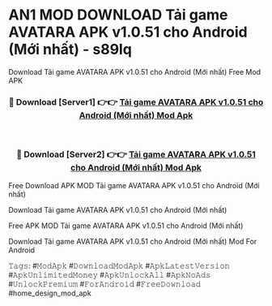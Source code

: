 # AN1 MOD DOWNLOAD Tải game AVATARA APK v1.0.51 cho Android (Mới nhất) - s89lq
Download Tải game AVATARA APK v1.0.51 cho Android (Mới nhất) Free Mod APK

<div align="center">
<h3>🔴 Download [Server1] 👉👉 <a href="https://apk-comot.site?title=Tải_game_AVATARA_APK_v1.0.51_cho_Android_(Mới_nhất)">Tải game AVATARA APK v1.0.51 cho Android (Mới nhất) Mod Apk</a></h3><br>

<h3>🔴 Download [Server2] 👉👉 <a href="https://apk-comot.site?title=Tải_game_AVATARA_APK_v1.0.51_cho_Android_(Mới_nhất)">Tải game AVATARA APK v1.0.51 cho Android (Mới nhất) Mod Apk</a></h3>
</div>


Free Download APK MOD Tải game AVATARA APK v1.0.51 cho Android (Mới nhất)

Download Tải game AVATARA APK v1.0.51 cho Android (Mới nhất) 

Free APK MOD Tải game AVATARA APK v1.0.51 cho Android (Mới nhất) 

Download Tải game AVATARA APK v1.0.51 cho Android (Mới nhất) Mod For Android

𝚃𝚊𝚐𝚜: #𝙼𝚘𝚍𝙰𝚙𝚔 #𝙳𝚘𝚠𝚗𝚕𝚘𝚊𝚍𝙼𝚘𝚍𝙰𝚙𝚔 #𝙰𝚙𝚔𝙻𝚊𝚝𝚎𝚜𝚝𝚅𝚎𝚛𝚜𝚒𝚘𝚗 #𝙰𝚙𝚔𝚄𝚗𝚕𝚒𝚖𝚒𝚝𝚎𝚍𝙼𝚘𝚗𝚎𝚢 #𝙰𝚙𝚔𝚄𝚗𝚕𝚘𝚌𝚔𝙰𝚕𝚕 #𝙰𝚙𝚔𝙽𝚘𝙰𝚍𝚜 #𝚄𝚗𝚕𝚘𝚌𝚔𝙿𝚛𝚎𝚖𝚒𝚞𝚖 #𝙵𝚘𝚛𝙰𝚗𝚍𝚛𝚘𝚒𝚍 #𝙵𝚛𝚎𝚎𝙳𝚘𝚠𝚗𝚕𝚘𝚊𝚍 #home_design_mod_apk